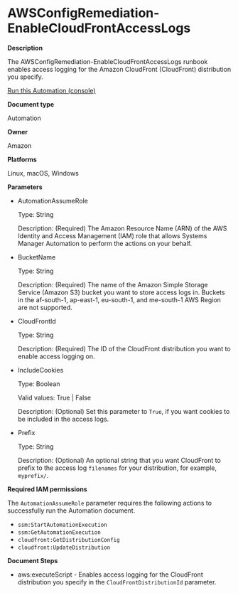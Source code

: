 # AWSConfigRemediation\-EnableCloudFrontAccessLogs<a name="automation-aws-enable-cloudfront-access-logs"></a>

**Description**

The AWSConfigRemediation\-EnableCloudFrontAccessLogs runbook enables access logging for the Amazon CloudFront \(CloudFront\) distribution you specify\.

[Run this Automation \(console\)](https://console.aws.amazon.com/systems-manager/automation/execute/AWSConfigRemediation-EnableCloudFrontAccessLogs)

**Document type**

Automation

**Owner**

Amazon

**Platforms**

Linux, macOS, Windows

**Parameters**
+ AutomationAssumeRole

  Type: String

  Description: \(Required\) The Amazon Resource Name \(ARN\) of the AWS Identity and Access Management \(IAM\) role that allows Systems Manager Automation to perform the actions on your behalf\.
+ BucketName

  Type: String

  Description: \(Required\) The name of the Amazon Simple Storage Service \(Amazon S3\) bucket you want to store access logs in\. Buckets in the af\-south\-1, ap\-east\-1, eu\-south\-1, and me\-south\-1 AWS Region are not supported\.
+ CloudFrontId

  Type: String

  Description: \(Required\) The ID of the CloudFront distribution you want to enable access logging on\.
+ IncludeCookies

  Type: Boolean

  Valid values: True \| False

  Description: \(Optional\) Set this parameter to `True`, if you want cookies to be included in the access logs\.
+ Prefix

  Type: String

  Description: \(Optional\) An optional string that you want CloudFront to prefix to the access log `filenames` for your distribution, for example, `myprefix/`\.

**Required IAM permissions**

The `AutomationAssumeRole` parameter requires the following actions to successfully run the Automation document\.
+ `ssm:StartAutomationExecution`
+ `ssm:GetAutomationExecution`
+ `cloudfront:GetDistributionConfig`
+ `cloudfront:UpdateDistribution`

**Document Steps**
+ aws:executeScript \- Enables access logging for the CloudFront distribution you specify in the `CloudFrontDistributionId` parameter\.